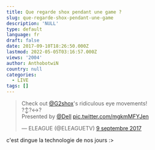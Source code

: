 ```yaml
---
title: Que regarde shox pendant une game ?
slug: que-regarde-shox-pendant-une-game
description: 'NULL'
type: default
language: fr
draft: false
date: 2017-09-10T18:26:50.000Z
lastmod: 2022-05-05T03:16:57.000Z
views: '2004'
author: AnthobotwiN
country: null
categories:
  - LIVE
tags: []
---
```

> Check out [@G2shox](https://twitter.com/G2shox)'s ridiculous eye movements!  
> ?↕️?↔️?  
> Presented by [@Dell](https://twitter.com/Dell) [pic.twitter.com/mgkmMFYJen](https://t.co/mgkmMFYJen)
> 
> — ELEAGUE (@ELEAGUETV) [9 septembre 2017](https://twitter.com/ELEAGUETV/status/906547618444201984)

c'est dingue la technologie de nos jours :>
